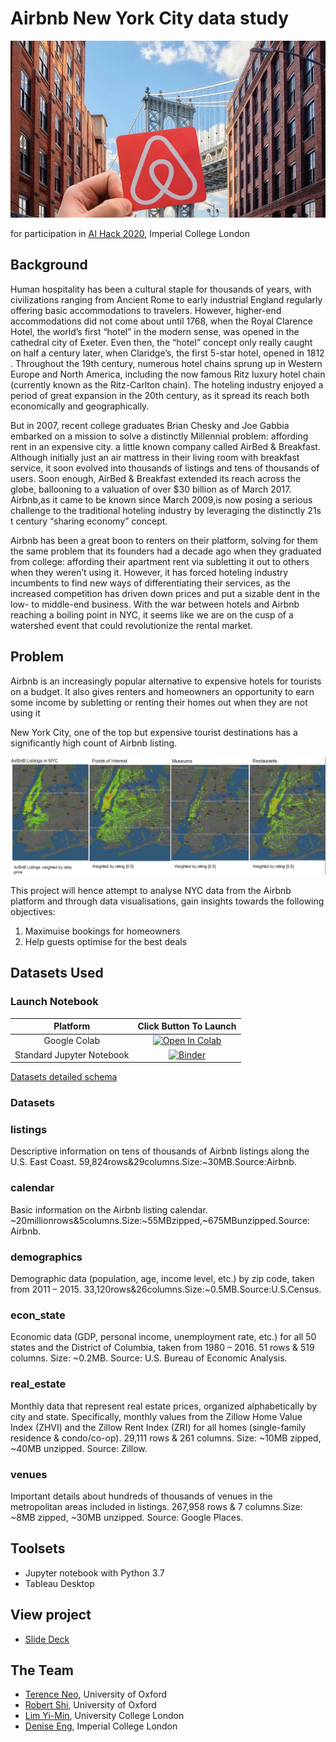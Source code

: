 # Airbnb New York City data study

![cover](cover.jpg)

for participation in [AI Hack 2020](https://aihack.org/), Imperial College London

## Background

Human hospitality has been a cultural staple for thousands of years, with civilizations ranging from Ancient Rome to early industrial England regularly offering basic accommodations to travelers. However, higher-end accommodations did not come about until 1768, when the Royal Clarence Hotel, the world’s first “hotel” in the modern sense, was opened in the cathedral city of Exeter. Even then, the “hotel” concept only really caught on half a century later, when Claridge’s, the first 5-star hotel, opened in 1812​. Throughout the 19th century, numerous hotel chains sprung up in Western Europe and North America, including the now famous Ritz luxury hotel chain (currently known as the Ritz-Carlton chain). The hoteling industry enjoyed a period of great expansion in the 20th century, as it spread its reach both economically and geographically.

But in 2007, recent college graduates Brian Chesky and Joe Gabbia embarked on a mission to solve a distinctly ​Millennial problem: affording rent in an expensive city. a little known company called AirBed & Breakfast. Although initially just an air mattress in their living room with breakfast service, it soon evolved into thousands of listings and tens of thousands of users. Soon enough, AirBed & Breakfast extended its reach across the globe, ballooning to a ​valuation of over $30 billion as of March 2017​. Airbnb,as it came to be known since March 2009,is now posing a serious challenge to the traditional hoteling industry by leveraging the distinctly 21s​ t century “​sharing economy​” concept.

Airbnb has been a great boon to renters on their platform, solving for them the same problem that its founders had a decade ago when they graduated from college: affording their apartment rent via subletting it out to others when they weren’t using it. However, it has forced hoteling industry incumbents to find new ways of differentiating their services, as the increased competition has driven down prices and put a sizable dent in the low- to middle-end business. With ​the war between hotels and Airbnb reaching a boiling point in NYC,​ it seems like we are on the cusp of a watershed event that could revolutionize the rental market.

## Problem

Airbnb is an increasingly popular alternative to expensive hotels for tourists on a budget. It also gives renters and homeowners an opportunity to earn some income by subletting or renting their homes out when they are not using it

New York City, one of the top but expensive tourist destinations has a significantly high count of Airbnb listing.

![NYCMap](Map_render.png)

This project will hence attempt to analyse NYC data from the Airbnb platform and through data visualisations, gain insights towards the following objectives:

1. Maximuise bookings for homeowners
2. Help guests optimise for the best deals

## Datasets Used

### **Launch Notebook**

|          Platform         |                                                              Click Button To Launch                                                              |
|:-------------------------:|:------------------------------------------------------------------------------------------------------------------------------------------------:|
|        Google Colab       | [![Open In Colab](https://colab.research.google.com/assets/colab-badge.svg)](https://colab.research.google.com/github/aihack20/airbnb_challenge) |
| Standard Jupyter Notebook |                   [![Binder](https://mybinder.org/badge_logo.svg)](https://mybinder.org/v2/gh/aihack20/airbnb_challenge/master)                  |

[Datasets detailed schema](https://github.com/terenceneo/Airbnb-NYC-data-study/blob/master/Housing%20Tables%20Schema.docx)

### **Datasets**

### listings

Descriptive information on tens of thousands of Airbnb listings along the U.S. East Coast. 59,824rows&29columns.S​ ize:~30MB.Source:​Airbnb​.

### calendar

Basic information on the Airbnb listing calendar.
~20millionrows&5columns.S​ ize:~55MBzipped,~675MBunzipped.Source:​Airbnb​.

### demographics

Demographic data (population, age, income level, etc.) by zip code, taken from 2011 – 2015. 33,120rows&26columns.S​ ize:~0.5MB.Source:​U.S.Census​.

### econ_state

Economic data (GDP, personal income, unemployment rate, etc.) for all 50 states and the District of Columbia, taken from 1980 – 2016.
51 rows & 519 columns.​ Size: ~0.2MB. Source: ​U.S. Bureau of Economic Analysis​.

### real_estate

Monthly data that represent real estate prices, organized alphabetically by city and state. Specifically, monthly values from the Zillow Home Value Index (ZHVI) and the Zillow Rent Index (ZRI) for all homes (single-family residence & condo/co-op).
29,111 rows & 261 columns.​ Size: ~10MB zipped, ~40MB unzipped. Source: ​Zillow​.

### venues

Important details about hundreds of thousands of venues in the metropolitan areas included in listings​.
267,958 rows & 7 columns.​ Size: ~8MB zipped, ~30MB unzipped. Source: ​Google Places​.

## Toolsets

- Jupyter notebook with Python 3.7
- Tableau Desktop

## View project

- [Slide Deck](https://github.com/terenceneo/Airbnb-NYC-data-study/blob/master/Holiday%20homes%20in%20the%20Big%20City.pdf)

## The Team

- [Terence Neo](https://www.linkedin.com/in/terencenyy/), University of Oxford
- [Robert Shi](https://github.com/rshi159), University of Oxford
- [Lim Yi-Min](https://www.linkedin.com/in/yi-min-lim-547a8078/), University College London
- [Denise Eng](https://www.linkedin.com/in/denise-eng/), Imperial College London